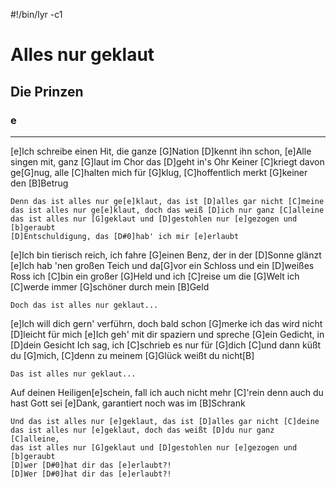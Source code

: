 #!/bin/lyr -c1
# Alles nur geklaut
## Die Prinzen
### e

---

[e]Ich schreibe einen Hit, die ganze [G]Nation [D]kennt ihn schon,
[e]Alle singen mit, ganz [G]laut im Chor das [D]geht in's Ohr
Keiner [C]kriegt davon ge[G]nug, alle [C]halten mich für [G]klug,
[C]hoffentlich merkt [G]keiner den [B]Betrug

    Denn das ist alles nur ge[e]klaut, das ist [D]alles gar nicht [C]meine
    das ist alles nur ge[e]klaut, doch das weiß [D]ich nur ganz [C]alleine
    das ist alles nur [G]geklaut und [D]gestohlen nur [e]gezogen und [b]geraubt
    [D]Entschuldigung, das [D#0]hab' ich mir [e]erlaubt

[e]Ich bin tierisch reich, ich fahre [G]einen Benz, der in der [D]Sonne glänzt
[e]Ich hab 'nen großen Teich und da[G]vor ein Schloss und ein [D]weißes Ross
ich [C]bin ein großer [G]Held und ich [C]reise um die [G]Welt
ich [C]werde immer [G]schöner durch mein [B]Geld

    Doch das ist alles nur geklaut...

[e]Ich will dich gern' verführn, doch bald schon [G]merke ich das wird nicht [D]leicht für mich
[e]Ich geh' mit dir spaziern und spreche [G]ein Gedicht, in [D]dein Gesicht
Ich sag, ich [C]schrieb es nur für [G]dich [C]und dann küßt du [G]mich,
[C]denn zu meinem [G]Glück weißt du nicht[B]

    Das ist alles nur geklaut...

Auf deinen Heiligen[e]schein, fall ich auch nicht mehr [C]'rein
denn auch du hast Gott sei [e]Dank, garantiert noch was im [B]Schrank

    Und das ist alles nur [e]geklaut, das ist [D]alles gar nicht [C]deine
    das ist alles nur [e]geklaut, doch das weißt [D]du nur ganz [C]alleine,
    das ist alles nur [G]geklaut und [D]gestohlen nur [e]gezogen und [b]geraubt
    [D]wer [D#0]hat dir das [e]erlaubt?!
    [D]Wer [D#0]hat dir das [e]erlaubt?!
